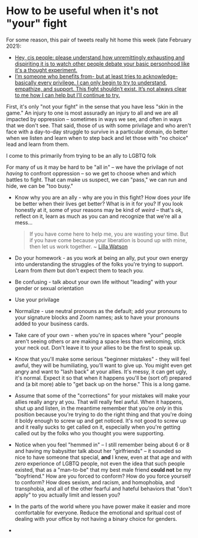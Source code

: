 # How to be useful when it's not "your" fight

For some reason, this pair of tweets really hit home this week (late February 2021):
* [Hey, cis people: please understand how unremittingly exhausting and dispiriting it is to watch other people debate your basic personhood like it's a thought experiment.](https://twitter.com/NotLasers/status/1365290852843728899?s=20)
* [I’m someone who benefits from- but at least tries to acknowledge- basically every privilege. I can only begin to try to understand, empathize, and support. This fight shouldn’t exist. It’s not always clear to me how I can help but I’ll continue to try.](https://twitter.com/TylerKlose1/status/1365311402488057865?s=20)

First, it's only "not your fight" in the sense that you have less "skin in the game." An injury to one is most assuradly an injury to all and we are all impacted by oppression – sometimes in ways we see, and often in ways that we don't see. That said, those of us with some privilage and who aren't face with a day-to-day struggle to survive in a particular domain, do better when we listen and learn when to step back and let those with "no choice" lead and learn from them.

I come to this primarily from trying to be an ally to LGBTQ folk

For many of us it may be hard to be "all in" – we have the privilage of not *having* to confront oppression – so we get to choose when and which battles to fight. That can make us suspect, we can "pass," we can run and hide, we can be "too busy."

* Know why you are an ally - why are you in this fight? How does *your* life be better when their lives get better? What is in it for you? If you look honestly at it, some of your reasons may be kind of *weird* – that's ok, reflect on it, learn as much as you can and recognize that we're all a mess…

  >If you have come here to help me, you are wasting your time. But if you have come because your liberation is bound up with mine, then let us work together. ~ [Lilla Watson](https://en.wikipedia.org/wiki/Lilla_Watson)

* Do your homework - as you work at being an ally, put your own energy into understanding the struggles of the folks you're trying to support. Learn from *them* but don't expect them to teach *you.*

* Be confusing - talk about your own life without "leading" with your gender or sexual orientation

* Use your privilage

* Normalize - use neutral pronouns as the default; add your pronouns to your signature blocks and Zoom names; ask to have your pronouns added to your business cards.

* Take care of your own - when you're in spaces where "your" people aren't seeing others or are making a space less than welcoming, stick your neck out. Don't leave it to your allies to be the first to speak up.

* Know that you'll make some serious "beginner mistakes" - they will feel awful, they will be humiliating, you'll want to give up. You might even get angry and want to "lash back" at your allies. It's messy, it can get ugly, it's normal. Expect it so that when it happens you'll be (sort of) prepared and (a bit more) able to "get back up on the horse." This is a long game.

* Assume that some of the "corrections" for your mistakes will make your allies really angry at you. That will really feel awful. When it happens, shut up and listen, in the meantime remember that you're *only* in this position because you're trying to do the right thing and that you're doing it boldy enough to screw up and get noticed. It's not good to screw up and it really sucks to get called on it, especially when you're getting called out by the folks who you thought you were supporting.

* Notice when you feel "hemmed in" – I still remember being about 6 or 8 and having my babysitter talk about her "girlfriends" – it sounded so nice to have someone that special, **and** I knew, even at that age and with *zero* experionce of LGBTQ people, not even the idea that such people existed, that as a "man-to-be" that my best male friend **could not** be my "boyfriend." How are you forced to conform? How do you force yourself to conform? How does sexism, and racism, and homophobia, and transphobia, and all of the other fearful and hateful behaviors that "don't apply" to you actually limit and lessen you?

* In the parts of the world where you have power make it easier and more comfortable for everyone. Reduce the emotional and spritual cost of dealing with your office by not having a binary choice for genders.

* 
